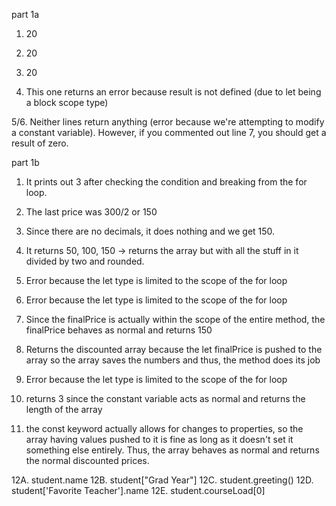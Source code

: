 part 1a

1. 20

2. 20

3. 20

4. This one returns an error because result is not defined (due to let being a block scope type)

5/6. Neither lines return anything (error because we're attempting to modify a constant variable). 
However, if you commented out line 7, you should get a result of zero.

part 1b

1. It prints out 3 after checking the condition and breaking from the for loop.

2. The last price was 300/2 or 150

3. Since there are no decimals, it does nothing and we get 150.

4. It returns 50, 100, 150 -> returns the array but with all the stuff in it divided by two and rounded.

5. Error because the let type is limited to the scope of the for loop

6. Error because the let type is limited to the scope of the for loop

7. Since the finalPrice is actually within the scope of the entire method, the finalPrice behaves as normal and returns 150

8. Returns the discounted array because the let finalPrice is pushed to the array so the array saves the numbers and thus, the method does its job

9. Error because the let type is limited to the scope of the for loop

10. returns 3 since the constant variable acts as normal and returns the length of the array

11. the const keyword actually allows for changes to properties, so the array having values pushed to it is fine as long as it doesn't set it something else entirely. Thus, the array behaves as normal and returns the normal discounted prices.

12A. student.name
12B. student["Grad Year"]
12C. student.greeting()
12D. student['Favorite Teacher'].name
12E. student.courseLoad[0]
